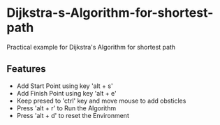 # Dijkstra-s-Algorithm-for-shortest-path
Practical example for Dijkstra's Algorithm for shortest path
## Features

- Add Start Point using key 'alt + s'
- Add Finish Point using key 'alt + e'
- Keep presed to 'ctrl' key and move mouse to add obsticles
- Press 'alt + r' to Run the Algorithm 
- Press 'alt + d' to reset the Environment

